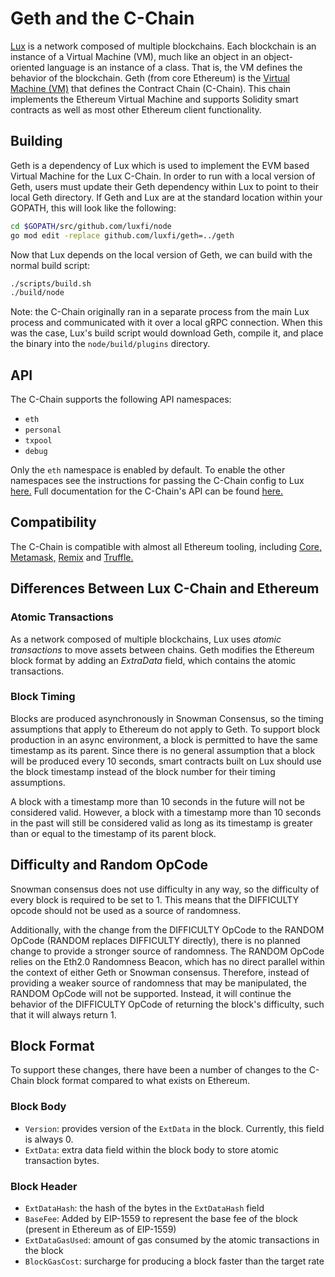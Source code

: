 # Geth and the C-Chain

[Lux](https://www.lux.network/) is a network composed of multiple blockchains.
Each blockchain is an instance of a Virtual Machine (VM), much like an object in an object-oriented language is an instance of a class.
That is, the VM defines the behavior of the blockchain.
Geth (from core Ethereum) is the [Virtual Machine (VM)](https://docs.lux.network/learn/virtual-machines) that defines the Contract Chain (C-Chain).
This chain implements the Ethereum Virtual Machine and supports Solidity smart contracts as well as most other Ethereum client functionality.

## Building

Geth is a dependency of Lux which is used to implement the EVM based Virtual Machine for the Lux C-Chain. In order to run with a local version of Geth, users must update their Geth dependency within Lux to point to their local Geth directory. If Geth and Lux are at the standard location within your GOPATH, this will look like the following:

```bash
cd $GOPATH/src/github.com/luxfi/node
go mod edit -replace github.com/luxfi/geth=../geth
```

Now that Lux depends on the local version of Geth, we can build with the normal build script:

```bash
./scripts/build.sh
./build/node
```

Note: the C-Chain originally ran in a separate process from the main Lux process and communicated with it over a local gRPC connection. When this was the case, Lux's build script would download Geth, compile it, and place the binary into the `node/build/plugins` directory.

## API

The C-Chain supports the following API namespaces:

- `eth`
- `personal`
- `txpool`
- `debug`

Only the `eth` namespace is enabled by default. 
To enable the other namespaces see the instructions for passing the C-Chain config to Lux [here.](https://docs.lux.network/nodes/configure/chain-config-flags#enabling-evm-apis)
Full documentation for the C-Chain's API can be found [here.](https://docs.lux.network/reference/node/c-chain/api)

## Compatibility

The C-Chain is compatible with almost all Ethereum tooling, including [Core,](https://docs.lux.network/build/dapp/launch-dapp#through-core) [Metamask,](https://docs.lux.network/build/dapp/launch-dapp#through-metamask) [Remix](https://docs.lux.network/dapps/smart-contract-dev/deploy-with-remix-ide) and [Truffle.](https://docs.lux.network/build/tutorials/smart-contracts/using-truffle-with-the-lux-c-chain)

## Differences Between Lux C-Chain and Ethereum

### Atomic Transactions

As a network composed of multiple blockchains, Lux uses *atomic transactions* to move assets between chains. Geth modifies the Ethereum block format by adding an *ExtraData* field, which contains the atomic transactions.

### Block Timing

Blocks are produced asynchronously in Snowman Consensus, so the timing assumptions that apply to Ethereum do not apply to Geth. To support block production in an async environment, a block is permitted to have the same timestamp as its parent. Since there is no general assumption that a block will be produced every 10 seconds, smart contracts built on Lux should use the block timestamp instead of the block number for their timing assumptions.

A block with a timestamp more than 10 seconds in the future will not be considered valid. However, a block with a timestamp more than 10 seconds in the past will still be considered valid as long as its timestamp is greater than or equal to the timestamp of its parent block.

## Difficulty and Random OpCode

Snowman consensus does not use difficulty in any way, so the difficulty of every block is required to be set to 1. This means that the DIFFICULTY opcode should not be used as a source of randomness.

Additionally, with the change from the DIFFICULTY OpCode to the RANDOM OpCode (RANDOM replaces DIFFICULTY directly), there is no planned change to provide a stronger source of randomness. The RANDOM OpCode relies on the Eth2.0 Randomness Beacon, which has no direct parallel within the context of either Geth or Snowman consensus. Therefore, instead of providing a weaker source of randomness that may be manipulated, the RANDOM OpCode will not be supported. Instead, it will continue the behavior of the DIFFICULTY OpCode of returning the block's difficulty, such that it will always return 1.

## Block Format

To support these changes, there have been a number of changes to the C-Chain block format compared to what exists on Ethereum.

### Block Body

* `Version`: provides version of the `ExtData` in the block. Currently, this field is always 0.
* `ExtData`: extra data field within the block body to store atomic transaction bytes.

### Block Header

* `ExtDataHash`: the hash of the bytes in the `ExtDataHash` field
* `BaseFee`: Added by EIP-1559 to represent the base fee of the block (present in Ethereum as of EIP-1559)
* `ExtDataGasUsed`: amount of gas consumed by the atomic transactions in the block
* `BlockGasCost`: surcharge for producing a block faster than the target rate
